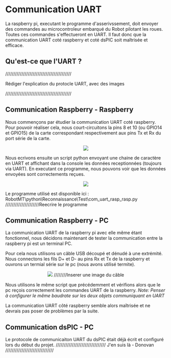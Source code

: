 # Communication UART

La raspberry pi, executant le programme d'asserivssement, doit envoyer des commandes au microcontroleur embarqué du Robot pilotant les roues.
Toutes ces commandes s'effectueront en UART. Il faut donc que la communication UART coté raspberry et coté dsPIC soit maîtrisée et efficace.

## Qu'est-ce que l'UART ?

/////////////////////////////////////////

Rédiger l'explication du protocle UART, avec des images

/////////////////////////////////////////

## Communication Raspberry - Raspberry
Nous commençons par étudier la communication UART coté raspberry.
Pour pouvoir réaliser cela, nous court-circuitons la pins 8 et 10 (ou GPIO14 et GPIO15) de la carte correspondant respectivement aux pins Tx et Rx du port série de la carte.

<p align="center">
  <img src="..\..\Trucs_utiles\Presentation\images\image_pin_rasp.png">
</p> 

Nous ecrivons ensuite un script python envoyant une chaine de caractère en UART et affichant dans la console les données receptionnées (toujours via UART). En executant ce programme, nous pouvons voir que les données envoyées sont correctements reçues.

<p align="center">
  <img src="..\..\Trucs_utiles\Presentation\captures\Communication_RASP-RASP_reduite.png">
</p> 

Le programme utilisé est disponible ici : RobotMT\python\Reconnaissance\Test\com_uart_rasp_rasp.py /////////////////////Reecrire le programme 

## Communication Raspberry - PC

La communication UART de la raspberry pi avec elle même étant fonctionnel, nous décidons maintenant de tester la communication entre la raspberry pi est un terminal PC.

Pour cela nous utilisons un câble USB découpé et dénudé à une extrémité. Nous connectons les fils D+ et D- au pins Rx et Tx de la raspberry et ouvrons un termial série sur le pc (nous avons utilisé termite).

<p align="center">
  <img src="..\..\Trucs_utiles\Presentation\images\liaison_uart_raspberry_pc.png"> ////////Inserer une image du câble
</p> 

Nous utilisons le même script que précédemment et vérifions alors que le pc reçois correctement les commandes UART de la raspberry.
*Note: Penser à configurer le même baudrate sur les deux objets communiquant en UART*

La communication UART côté raspberry semble alors maîtrisée et ne devrais pas poser de problèmes par la suite.

## Communication dsPIC - PC

Le protocole de communicaiton UART du dsPIC était déjà écrit et configuré lors du début du projet.
///////////////////////////////
J'en suis là - Donovan
//////////////////////////////
